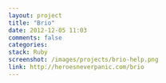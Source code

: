 ```yaml
---
layout: project
title: "Brio"
date: 2012-12-05 11:03
comments: false
categories: 
stack: Ruby
screenshot: /images/projects/brio-help.png
link: http://heroesneverpanic.com/brio
---
```

